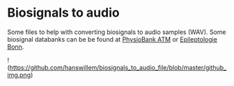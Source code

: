 # Biosignals to audio

Some files to help with converting biosignals to audio samples (WAV). Some biosignal databanks can be be found at [PhysioBank ATM](https://physionet.org/cgi-bin/atm/ATM) or [Epileptologie Bonn](http://epileptologie-bonn.de/cms/front_content.php?idcat=193&lang=3&changelang=3).

!(https://github.com/hanswillem/biosignals_to_audio_file/blob/master/github_img.png)

